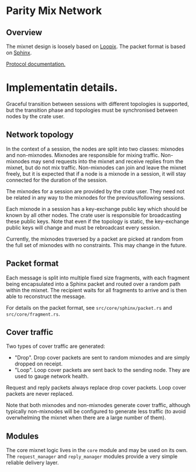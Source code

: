 # Parity Mix Network

## Overview

The mixnet design is loosely based on
[Loopix](https://www.usenix.org/system/files/conference/usenixsecurity17/sec17-piotrowska.pdf). The
packet format is based on
[Sphinx](http://www0.cs.ucl.ac.uk/staff/G.Danezis/papers/sphinx-eprint.pdf).

[Protocol documentation.](https://github.com/zdave-parity/mixnet-spec/blob/main/src/SUMMARY.md)

# Implementatin details.

Graceful transition between sessions with different topologies is supported, but the transition
phase and topologies must be synchronised between nodes by the crate user.

## Network topology

In the context of a session, the nodes are split into two classes: mixnodes and non-mixnodes.
Mixnodes are responsible for mixing traffic. Non-mixnodes may send requests into the mixnet and
receive replies from the mixnet, but do not mix traffic. Non-mixnodes can join and leave the mixnet
freely, but it is expected that if a node is a mixnode in a session, it will stay connected for the
duration of the session.

The mixnodes for a session are provided by the crate user. They need not be related in any way to
the mixnodes for the previous/following sessions.

Each mixnode in a session has a key-exchange public key which should be known by all other nodes.
The crate user is responsible for broadcasting these public keys. Note that even if the topology is
static, the key-exchange public keys will change and must be rebroadcast every session.

Currently, the mixnodes traversed by a packet are picked at random from the full set of mixnodes
with no constraints. This may change in the future.

## Packet format

Each message is split into multiple fixed size fragments, with each fragment being encapsulated into
a Sphinx packet and routed over a random path within the mixnet. The recipient waits for all
fragments to arrive and is then able to reconstruct the message.

For details on the packet format, see `src/core/sphinx/packet.rs` and `src/core/fragment.rs`.

## Cover traffic

Two types of cover traffic are generated:

- "Drop". Drop cover packets are sent to random mixnodes and are simply dropped on receipt.
- "Loop". Loop cover packets are sent back to the sending node. They are used to gauge network
  health.

Request and reply packets always replace drop cover packets. Loop cover packets are never replaced.

Note that both mixnodes and non-mixnodes generate cover traffic, although typically non-mixnodes
will be configured to generate less traffic (to avoid overwhelming the mixnet when there are a large
number of them).

## Modules

The core mixnet logic lives in the `core` module and may be used on its own. The `request_manager`
and `reply_manager` modules provide a very simple reliable delivery layer.
